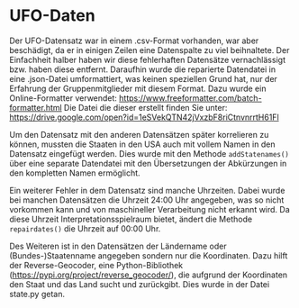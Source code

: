 # UFO-Daten
Der UFO-Datensatz war in einem .csv-Format vorhanden, war aber beschädigt, da er in einigen Zeilen eine Datenspalte zu viel beihnaltete. 
Der Einfachheit halber haben wir diese fehlerhaften Datensätze vernachlässigt bzw. haben diese entfernt. 
Daraufhin wurde die reparierte Datendatei in eine .json-Datei umformattiert, was keinen speziellen Grund hat, nur der Erfahrung der Gruppenmitglieder mit diesem Format. 
Dazu wurde ein Online-Formatter verwendet: https://www.freeformatter.com/batch-formatter.html
Die Datei die dieser erstellt finden Sie unter: https://drive.google.com/open?id=1eSVekQTN42jVxzbF8riCtnvnrrtH61Fl

Um den Datensatz mit den anderen Datensätzen später korrelieren zu können, mussten die Staaten in den USA auch mit vollem Namen in den Datensatz eingefügt werden. Dies wurde mit den Methode ```addStatenames()``` über eine separate Datendatei mit den Übersetzungen der Abkürzungen in den kompletten Namen ermöglicht. 

Ein weiterer Fehler in dem Datensatz sind manche Uhrzeiten. Dabei wurde bei manchen Datensätzen die Uhrzeit 24:00 Uhr angegeben, was so nicht vorkommen kann und von maschineller Verarbeitung nicht erkannt wird. Da diese Uhrzeit Interpretationsspielraum bietet, ändert die Methode ```repairdates()``` die Uhrzeit auf 00:00 Uhr.

Des Weiteren ist in den Datensätzen der Ländername oder (Bundes-)Staatenname angegeben sondern nur die Koordinaten. Dazu hilft der Reverse-Geocoder, eine Python-Bibliothek (https://pypi.org/project/reverse_geocoder/), die aufgrund der Koordinaten den Staat und das Land sucht und zurückgibt. Dies wurde in der Datei state.py getan. 
